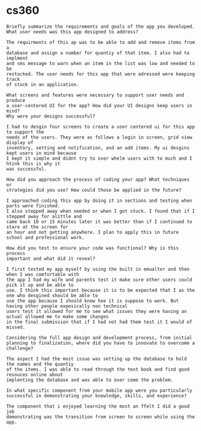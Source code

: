 # cs360


    Briefly summarize the requirements and goals of the app you developed. 
    What user needs was this app designed to address?
    
    The requirments of this ap was to be able to add and remove items from a
    database and assign a number for quantiy of that item. I also had to implment
    and sms message to warn when an item in the list was low and needed to be 
    restocked. The user needs for this app that were adressed were keeping track
    of stock in an application.
    
    What screens and features were necessary to support user needs and produce 
    a user-centered UI for the app? How did your UI designs keep users in mind? 
    Why were your designs successful?
    
    I had to desgin four screens to create a user centered ui for this app to support the
    needs of the users. They were as follows a login in screen, grid view display of 
    inventory, setting and notification, and an add items. My ui desgins kept users in mind because 
    I kept it simple and didnt try to over whelm users with to much and I htink this is why it
    was successful.
    
    How did you approach the process of coding your app? What techniques or 
    strategies did you use? How could those be applied in the future?
    
    I approached coding this app by doing it in sections and testing when parts were finished.
    I also stepped away when needed or when I got stuck. I found that if I stepped away for alittle and 
    came back 10 or 15 minutes later it was better than if I continued to stare at the screen for 
    an hour and not getting anywhere. I plan to apply this in future school and professional work. 
    
    How did you test to ensure your code was functional? Why is this process 
    important and what did it reveal?
    
    I first tested my app myself by using the built in emualtor and then when I was comfortable with
    the app I had my wife and parents test it make sure other users could pick it up and be able to 
    use. I think this important because it is to be expected that I as the one who desgined should be able to
    use the app because I should know hoe it is suppose to work. But having other people expesically non technical 
    users test it allowed for me to see what issues they were having an actual allowed me to make some changes
    in the final submission that if I had not had them test it I would of missed. 
    
    Considering the full app design and development process, from initial 
    planning to finalization, where did you have to innovate to overcome a 
    challenge?
    
    The aspect I had the most issue was setting up the database to hold the names and the quantiy
    of the items. I was able to read through the text book and find good resouces online about 
    implenting the database and was able to over come the problem.
    
    In what specific component from your mobile app were you particularly 
    successful in demonstrating your knowledge, skills, and experience?
    
    The component that i enjoyed learning the most an ffelt I did a good job
    demonstrating was the transition from screen to screen while using the app.
